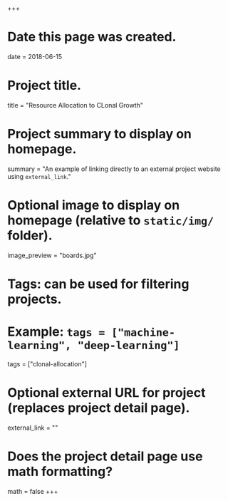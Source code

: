+++
# Date this page was created.
date = 2018-06-15

# Project title.
title = "Resource Allocation to CLonal Growth"

# Project summary to display on homepage.
summary = "An example of linking directly to an external project website using `external_link`."

# Optional image to display on homepage (relative to `static/img/` folder).
image_preview = "boards.jpg"

# Tags: can be used for filtering projects.
# Example: `tags = ["machine-learning", "deep-learning"]`
tags = ["clonal-allocation"]

# Optional external URL for project (replaces project detail page).
external_link = ""

# Does the project detail page use math formatting?
math = false
+++
